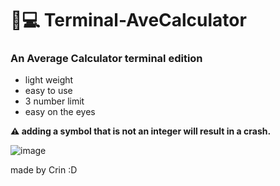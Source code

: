 # 🧮💻 Terminal-AveCalculator
 ### An Average Calculator terminal edition
 
 - light weight
 - easy to use
 - 3 number limit
 - easy on the eyes
 
 **⚠ adding a symbol that is not an integer will result in a crash.**
 
 
 ![image](https://user-images.githubusercontent.com/69606716/126554363-c5767ab2-789f-429d-a153-cbf559f94f11.png)

made by Crin :D
